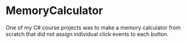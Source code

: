 # MemoryCalculator

One of my C# course projects was to make a memory calculator from scratch that did not assign individual click events to each button.
